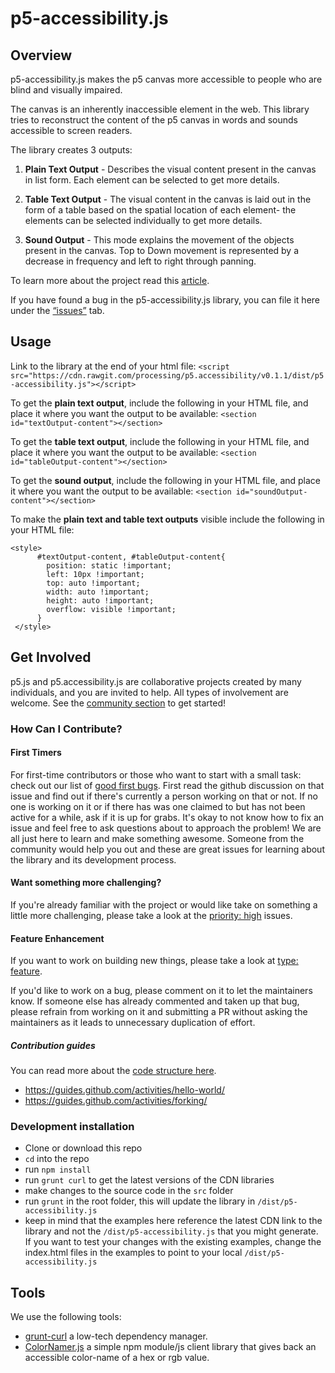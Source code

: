 # p5-accessibility.js

## Overview
p5-accessibility.js makes the p5 canvas more accessible to people who are blind and visually impaired.

The canvas is an inherently inaccessible element in the web. This library tries to reconstruct the content of the p5 canvas in words and sounds accessible to screen readers.

The library creates 3 outputs:

1) **Plain Text Output** - Describes the visual content present in the canvas in list form. Each element can be selected to get more details.

2) **Table Text Output** - The visual content in the canvas is laid out in the form of a table based on the spatial location of each element- the elements can be selected individually to get more details.

3) **Sound Output** - This mode explains the movement of the objects present in the canvas. Top to Down movement is represented by a decrease in frequency and left to right through panning.

To learn more about the project read this [article](https://medium.com/processing-foundation/p5-accessibility-115d84535fa8).

If you have found a bug in the p5-accessibility.js library, you can file it here under the [“issues”](https://github.com/processing/p5.accessibility/issues) tab. 

## Usage
Link to the library at the end of your html file:
`<script src="https://cdn.rawgit.com/processing/p5.accessibility/v0.1.1/dist/p5-accessibility.js"></script>`

To get the **plain text output**, include the following in your HTML file, and place it where you want the output to be available:
`<section id="textOutput-content"></section>`

To get the **table text output**, include the following in your HTML file, and place it where you want the output to be available:
`<section id="tableOutput-content"></section>`

To get the **sound output**, include the following in your HTML file, and place it where you want the output to be available:
`<section id="soundOutput-content"></section>`

To make the **plain text and table text outputs** visible include the following in your HTML file: 
```
<style>
      #textOutput-content, #tableOutput-content{
        position: static !important;
        left: 10px !important;
        top: auto !important;
        width: auto !important;
        height: auto !important;
        overflow: visible !important;
      }
 </style>
 ```

## Get Involved
p5.js and p5.accessibility.js are collaborative projects created by many individuals, and you are invited to help. All types of involvement are welcome. See the [community section](https://p5js.org/community/) to get started!

### How Can I Contribute? 
#### First Timers
For first-time contributors or those who want to start with a small task: check out our list of [good first bugs](https://github.com/processing/p5.accessibility/issues?q=is%3Aopen+is%3Aissue+label%3A%22good+first+issue%22). First read the github discussion on that issue and find out if there's currently a person working on that or not. If no one is working on it or if there has was one claimed to but has not been active for a while, ask if it is up for grabs. It's okay to not know how to fix an issue and feel free to ask questions about to approach the problem! We are all just here to learn and make something awesome. Someone from the community would help you out and these are great issues for learning about the library and its development process.

#### Want something more challenging?
If you're already familiar with the project or would like take on something a little more challenging, please take a look at the [priority: high](https://github.com/processing/p5.accessibility/issues?q=is%3Aopen+is%3Aissue+label%3A%22priority%3A+high%22) issues.

#### Feature Enhancement
If you want to work on building new things, please take a look at [type: feature](https://github.com/processing/p5.accessibility/issues?q=is%3Aopen+is%3Aissue+label%3A%22type%3A+feature%22).

If you'd like to work on a bug, please comment on it to let the maintainers know. If someone else has already commented and taken up that bug, please refrain from working on it and submitting a PR without asking the maintainers as it leads to unnecessary duplication of effort.

##### Contribution guides
You can read more about the [code structure here](https://github.com/processing/p5.accessibility/blob/master/CodeStructure.md).
* https://guides.github.com/activities/hello-world/
* https://guides.github.com/activities/forking/

### Development installation

* Clone or download this repo
* `cd` into the repo
* run `npm install` 
* run `grunt curl` to get the latest versions of the CDN libraries
* make changes to the source code in the `src` folder
* run `grunt` in the root folder, this will update the library in `/dist/p5-accessibility.js`
* keep in mind that the examples here reference the latest CDN link to the library and not the `/dist/p5-accessibility.js` that you might generate. If you want to test your changes with the existing examples, change the index.html files in the examples to point to your local `/dist/p5-accessibility.js`

## Tools
We use the following tools:
* [grunt-curl](https://github.com/twolfson/grunt-curl) a low-tech dependency manager.
* [ColorNamer.js](https://github.com/MathuraMG/color-namer) a simple npm module/js client library that gives back an accessible color-name of a hex or rgb value.
